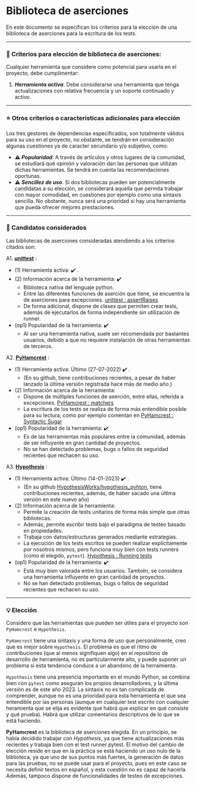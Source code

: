 # Biblioteca de aserciones

En este documento se especifican los criterios para la elección de una biblioteca de aserciones para la escritura de los tests.

****

### :page_with_curl: Criterios para elección de biblioteca de aserciones:

Cualquier herramienta que considere como potencial para usarla en el proyecto, debe cumplimentar:

1. ***Herramienta activa***. Debe considerarse una herramienta que tenga actualizaciones con relativa frecuencia y un soporte continuado y activo.

****

### :star: Otros criterios o características adicionales para elección

Los tres gestores de dependencias especificados, son totalmente válidos para su uso en el proyecto, no obstante, se tendrán en consideración algunas cuestiones ya de caracter secundario y/o subjetivo, como:

* :warning: ***Popularidad***: A través de artículos y otros lugares de la comunidad, se estudiará qué opinión y valoración dan las personas que utilizan dichas herramientas. Se tendrá en cuenta las recomendaciones oportunas.
* :warning: ***Sencillez de uso***. Si dos bibliotecas pueden ser potencialmente candidatas a su elección, se considerará aquella que permita trabajar con mayor comodidad, en cuestiones por ejemplo como una sintaxis sencilla. No obstante, nunca será una prioridad si hay una herramienta que pueda ofrecer mejores prestaciones.

****

### :dart: Candidatos considerados

Las bibliotecas de aserciones consideradas atendiendo a los criterios citados son:

A1. **[unittest](https://docs.python.org/3/library/unittest.html)** : 
* (1) Herramienta activa: :heavy_check_mark: . 
* (2) Información acerca de la herramienta: :heavy_check_mark: 
  * Biblioteca nativa del lenguaje python.
  * Entre las diferentes funciones de aserción que tiene, se encuentra la de aserciones para excepciones. [unittest : assertRaises](https://docs.python.org/3/library/unittest.html#unittest.TestCase.assertRaises)
  * De forma adicional, dispone de clases que permiten crear tests, además de ejecutarlos de forma independiente sin utilización de runner.
* (op1) Popularidad de la herramienta: :heavy_check_mark: 
  * Al ser una herramienta nativa, suele ser recomendada por bastantes usuarios, debido a que no requiere instalación de otras herramientas de terceros.

A2. **[PyHamcrest](https://github.com/hamcrest/PyHamcrest)** : 
* (1) Herramienta activa: Último  (27-07-2022) :heavy_check_mark: . 
  * (En su github, tiene contribuciones recientes, a pesar de haber lanzado la última versión registrada hace más de medio año.)
* (2) Información acerca de la herramienta:
  * Dispone de múltiples funciones de aserción, entre ellas, referida a excepciones. [PyHamcrest : matchers](https://github.com/hamcrest/PyHamcrest#predefined-matchers)
  * La escritura de los tests se realiza de forma más entendible posible para su lectura, como por ejemplo comentan en [PyHamcrest : Syntactic Sugar](https://github.com/hamcrest/PyHamcrest#syntactic-sugar)
* (op1) Popularidad de la herramienta: :heavy_check_mark: 
  * Es de las herramientas más populares entre la comunidad, además de ser influyente en gran cantidad de proyectos.
  * No se han detectado problemas, bugs o fallos de seguridad recientes que rechacen su uso.

A3. **[Hypothesis](https://hypothesis.readthedocs.io/en/latest/)** : 
* (1) Herramienta activa: Último  (14-01-2023) :heavy_check_mark: . 
  * (En su github [HypothesisWorks/hypothesis_pyhton](https://github.com/HypothesisWorks/hypothesis/tree/master/hypothesis-python), tiene contribuciones recientes, además, de haber sacado una última versión en este nuevo año)
* (2) Información acerca de la herramienta:
  * Permite la creación de tests unitarios de forma más simple que otras bibliotecas.
  * Además, permite escribir tests bajo el paradigma de testeo basado en propiedades.
  * Trabaja con datos/estructuras generados mediante estrategias.
  * La ejecución de los tests escritos se pueden realizar explícitamente por nosotros mismos, pero funciona muy bien con tests runners (como el elegido, `pytest`). [Hypothesis : Running tests](https://hypothesis.readthedocs.io/en/latest/quickstart.html#running-tests)
* (op1) Popularidad de la herramienta: :heavy_check_mark: 
  * Está muy bien valorada entre los usuarios. También, se considera una herramienta influyente en gran cantidad de proyectos.
  * No se han detectado problemas, bugs o fallos de seguridad recientes que rechacen su uso.

****

### :bulb: Elección

Considero que las herramientas que pueden ser útiles para el proyecto son `PyHamcrest` e `Hypothesis`. 

`PyHamcrest` tiene una sintaxis y una forma de uso que personalmente, creo que es mejor sobre `Hypothesis`. El problema es que el ritmo de contribuciones (que al menos signifiquen algo) en el repositorio de desarrollo de herramienta, no es particularmente alto, y puede suponer un problema si esta tendencia conduce a un abandono de la herramienta.

`Hypothesis` tiene una presencia importante en el mundo Python, se combina bien con `pytest` como aseguran los propios desarrolladores, y la última versión es de este año 2023. La sintaxis no es tan complicada de comprender, aunque no es una prioridad para esta herramienta el que sea entendible por las personas (aunque en cualquier test escrito con cualquier heramienta que se elija es evidente que habrá que explicar en qué consiste y qué prueba). Habrá que utilizar comentarios descriptivos de lo que se está haciendo.



**PyHamcrest**  es la biblioteca de aserciones elegida. En un principio, se había decidido trabajar con *Hypothesis*, ya que tiene actualizaciones más recientes y trabaja bien con el test runner pytest. El motivo del cambio de elección reside en que en la práctica se está haciendo un uso nulo de la biblioteca, ya que uno de sus puntos más fuertes, la generación de datos para las pruebas, no se puede usar para el proyecto, pues en este caso se necesita definir textos en español, y esta cuestión no es capaz de hacerla. Además, tampoco dispone de funcionalidades de testeo de excepciones.
